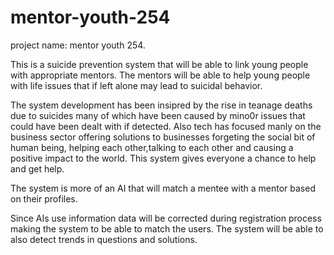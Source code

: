 # mentor-youth-254

project name: mentor youth 254.

This is a suicide prevention system that will be able to link young people with appropriate mentors. The mentors will be able to help young people with life issues that if left alone may lead to suicidal behavior.

The system development has been insipred by the rise in teanage deaths due to suicides many of which have been caused by mino0r issues that could have been  dealt with if detected. Also tech has focused manly on the business sector offering solutions to businesses forgeting the social bit of human being, helping each other,talking to each other and causing a positive impact to the world. This system gives everyone a chance to help and get help.

The system is more of an AI that will match a mentee with  a mentor based on their profiles. 

Since AIs use information data will be corrected during registration process making the system to be able to match the users. The system will be able to also detect trends in questions and solutions.

